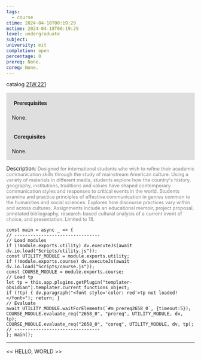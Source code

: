 ```yaml
---
tags:
  - course
ctime: 2024-04-18T00:19:29
mstime: 2024-04-18T00:19:29
level: undergraduate
subject: 
university: mit
completion: open
percentage: 0
prereq: None.
coreq: None.
---
```


catalog [21W.221](http://student.mit.edu/catalog/m21Wa.html#21W.221)

<span style="display: block; padding: 15px; background-color: rgb(100, 100, 100, 0.2);"><font id="m_prereq2658_0" style="display: block; font-family: Arial, sans-serif; font-weight: bold; padding: 5px">Prerequisites</font><br><span id="prereq2658_0">None.</span></span>
<span style="display: block; padding: 15px; background-color: rgb(100, 100, 100, 0.2);"><font id="m_coreq2658_0" style="display: block; font-family: Arial, sans-serif; font-weight: bold; padding: 5px">Corequisites</font><br><span id="coreq2658_0">None.</span></span>

<font style="">Description:</font>
<font style="color: grey; font-size: 0.8rem;">Designed for international students who wish to refine their academic communication skills through the study of mainstream American culture. Using a variety of materials in different media, students explore how the country's history, geography, institutions, traditions and values have shaped contemporary communication styles and responses to critical events in the world. Students examine and practice principles of effective communication in genres common to the humanities and social sciences. Explores how discourse practices vary within and across cultures. Assignments include an educational memoir, project proposal, annotated bibliography, research-based cultural analysis of a current event of choice, and presentation. Limited to 18.</font>

```dataviewjs
const main = async _ => {
// --------------------------------
// Load modules
if (!module.exports.utility) dv.executeJs(await dv.io.load("Scripts/utility.js"));
const UTILITY_MODULE = module.exports.utility;
if (!module.exports.course) dv.executeJs(await dv.io.load("Scripts/course.js"));
const COURSE_MODULE = module.exports.course;
// Load tp
let tp = this.app.plugins.getPlugin("templater-obsidian").templater.current_functions_object;
if (!tp) { dv.paragraph("<font style='color: red'>tp not loaded!</font>"); return; }
// Evaluate
await UTILITY_MODULE.waitForElements(`#m_prereq2658_0`, {timeout:5});
COURSE_MODULE.evaluate_req("2658_0", "prereq", UTILITY_MODULE, dv, tp);
COURSE_MODULE.evaluate_req("2658_0", "coreq", UTILITY_MODULE, dv, tp);
// --------------------------------
}; main();
```

---

<< HELLO, WORLD >>
